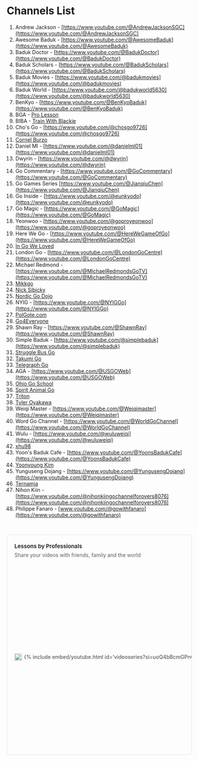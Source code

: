 # Channels List

1. Andrew Jackson - [https://www.youtube.com/@AndrewJacksonSGC](https://www.youtube.com/@AndrewJacksonSGC)
2. Awesome Baduk - [https://www.youtube.com/@AwesomeBaduk](https://www.youtube.com/@AwesomeBaduk)
3. Baduk Doctor - [https://www.youtube.com/@BadukDoctor](https://www.youtube.com/@BadukDoctor)
4. Baduk Scholars - [https://www.youtube.com/@BadukScholars](https://www.youtube.com/@BadukScholars)
5. Baduk Movies - [https://www.youtube.com/@badukmovies](https://www.youtube.com/@badukmovies)
6. Baduk World - [https://www.youtube.com/@badukworld5630](https://www.youtube.com/@badukworld5630)
7. BenKyo - [https://www.youtube.com/@BenKyoBaduk](https://www.youtube.com/@BenKyoBaduk)
8. BGA - [Pro Lesson](https://youtube.com/playlist?list=PLWrk_PpK27fAydKHGHZoJKg61WeFLOP3O&si=ILupcyjzWxaauvkB)
9. BIBA - [Train With Blackie](https://youtube.com/playlist?list=PLHqCacvZ8HdN3L2SKxdNac7ke5yzZmn6N&amp;si=YipycFq7csHgiOGS)​
10. Cho's Go -  [https://www.youtube.com/@chosgo9726](https://www.youtube.com/@chosgo9726)
11. [Cornel Burzo](https://www.youtube.com/@CornelBurzo)
12. Daniel Ml -  [https://www.youtube.com/@danielml01](https://www.youtube.com/@danielml01)
13. Dwyrin - [https://www.youtube.com/@dwyrin](https://www.youtube.com/@dwyrin)
14. Go Commentary -  [https://www.youtube.com/@GoCommentary](https://www.youtube.com/@GoCommentary)
15. Go Games Series [https://www.youtube.com/@JianqiuChen](https://www.youtube.com/@JianqiuChen)
16. Go Inside - [https://www.youtube.com/@eunkyodo](https://www.youtube.com/@eunkyodo)
17. Go Magic - [https://www.youtube.com/@GoMagic](https://www.youtube.com/@GoMagic)
18. Yeonwoo - [https://www.youtube.com/@goproyeonwoo](https://www.youtube.com/@goproyeonwoo)
19. Here We Go - [https://www.youtube.com/@HereWeGameOfGo](https://www.youtube.com/@HereWeGameOfGo)
20. [In Go We Loved](https://www.youtube.com/@InGoWeLoved)
21. London Go - [https://www.youtube.com/@LondonGoCentre](https://www.youtube.com/@LondonGoCentre)
22. Michael Redmond - [https://www.youtube.com/@MichaelRedmondsGoTV](https://www.youtube.com/@MichaelRedmondsGoTV)
23. [Mikkgo](https://youtube.com/playlist?list=PLuXOp_eXdFRN61SK-R1e062oshcTo3qxK&si=8Xgp3EEIacfGhPXx)
24. [Nick Sibicky](https://www.youtube.com/@NickSibicky)
25. [Nordic Go Dojo](https://www.youtube.com/@nordicgodojo6905)
26. NYIG - [https://www.youtube.com/@NYIGGo](https://www.youtube.com/@NYIGGo)
27. [PolGote.com](https://youtube.com/playlist?list=PLQPXmzWd3tHV3nNntvxhOEblQY_gVA97v&si=VmD-U59LqlP54Cr0)
28. [Go4Everyone](https://www.youtube.com/playlist?list=PLTuxcmwHQVgHuL8ge7IHupIdIwwza39Tg)
29. Shawn Ray - [https://www.youtube.com/@ShawnRay](https://www.youtube.com/@ShawnRay)
30. Simple Baduk - [https://www.youtube.com/@simplebaduk](https://www.youtube.com/@simplebaduk)
31. [Struggle Bus Go](https://www.youtube.com/@StrugglebusGo)
32. [Takumi Go](https://www.youtube.com/@TakumiGoAcademy)
33. [Telegraph Go](https://www.youtube.com/@telegraphgo)
34. AGA - [https://www.youtube.com/@USGOWeb](https://www.youtube.com/@USGOWeb)
35. [Ohio Go School](https://www.youtube.com/@TheOhioGoSchool)
36. [Spirit Animal Go](https://www.youtube.com/@SpiritAnimalGO)
37. [Triton](https://www.youtube.com/@TritonBaduk)
38. [Tyler Oyakawa](https://www.youtube.com/@TylerOyakawa)
39. Weiqi Master - [https://www.youtube.com/@Weiqimaster](https://www.youtube.com/@Weiqimaster)
40. Word Go Channel - [https://www.youtube.com/@WorldGoChannel](https://www.youtube.com/@WorldGoChannel)
41. Wulu - [https://www.youtube.com/@wuluweiqi](https://www.youtube.com/@wuluweiqi)
42. [xhu98](https://www.youtube.com/@TheNovaLeagueOGS)
43. Yoon's Baduk Cafe - [https://www.youtube.com/@YoonsBadukCafe](https://www.youtube.com/@YoonsBadukCafe)
44. [Yoonyoung Kim](https://www.youtube.com/@YoonyoungKIM)
45. Yunguseng Dojang - [https://www.youtube.com/@YungusengDojang](https://www.youtube.com/@YungusengDojang)
46. [Ternamja](https://www.youtube.com/@ternamja)
47. Nihon Kiin - [https://www.youtube.com/@nihonkiingochannelforovers8076](https://www.youtube.com/@nihonkiingochannelforovers8076)
48. Philippe Fanaro - [www.youtube.com/@gowithfanaro](https://www.youtube.com/@gowithfanaro)

‍

<div>
                        <style>.kg-card {font-family:'Inter Variable',ui-sans-serif,system-ui,-apple-system,BlinkMacSystemFont,Segoe UI,Roboto,Helvetica Neue,Arial,Noto Sans,sans-serif,Apple Color Emoji,Segoe UI Emoji,Segoe UI Symbol,Noto Color Emoji;font-size: 1rem;}.kg-card-main {max-width: 800px;margin: 0 auto;display: flex;justify-content: center;}.kg-card-outer {width: 100%;}.kg-bookmark-card,.kg-bookmark-card * {box-sizing: border-box;}.kg-bookmark-card,.kg-bookmark-publisher {position: relative;/* width: 100%; */}.kg-bookmark-card a.kg-bookmark-container,.kg-bookmark-card a.kg-bookmark-container:hover {display: flex;background: var(--bookmark-background-color);text-decoration: none;border-radius: 6px;border: 1px solid rgb(124 139 154 / 25%);overflow: hidden;color: var(--bookmark-text-color);}.kg-bookmark-content {display: flex;flex-direction: column;flex-grow: 1;flex-basis: 100%;align-items: flex-start;justify-content: flex-start;padding: 20px;overflow: hidden;font-family: -apple-system, BlinkMacSystemFont, 'Segoe UI', 'Roboto', 'Oxygen', 'Ubuntu', 'Cantarell','Fira Sans', 'Droid Sans', 'Helvetica Neue', sans-serif;}.kg-bookmark-title {font-size: 15px;line-height: 1.4em;font-weight: 600;}.kg-bookmark-description {display: -webkit-box;font-size: 14px;line-height: 1.5em;margin-top: 3px;font-weight: 400;max-height: 44px;overflow-y: hidden;opacity: 0.7;}.kg-bookmark-metadata {display: flex;align-items: center;margin-top: 22px;width: 100%;font-size: 14px;font-weight: 500;white-space: nowrap;}.kg-bookmark-metadata>*:not(img) {opacity: 0.7;}.kg-bookmark-icon {width: 20px;height: 20px;margin-right: 6px;}.kg-bookmark-author,.kg-bookmark-publisher {display: inline;}.kg-bookmark-publisher {text-overflow: ellipsis;overflow: hidden;max-width: 240px;white-space: nowrap;display: block;line-height: 1.65em;}.kg-bookmark-metadata>span:nth-of-type(2) {font-weight: 400;}.kg-bookmark-metadata>span:nth-of-type(2):before {content: '•';margin: 0 6px;}.kg-bookmark-metadata>span:last-of-type {overflow: hidden;text-overflow: ellipsis;}.kg-bookmark-thumbnail {position: relative;flex-grow: 1;min-width: 33%;}.kg-bookmark-thumbnail img {/* width: 100%; */height: 100%;object-fit: cover;/* or contain */position: absolute;top: 0;left: 0;border-radius: 0 2px 2px 0;}</style>
                        <main class="kg-card-main">
                            <div class="kg-card-outer">
                                <div class="kg-card kg-bookmark-card">
                                    <a class="kg-bookmark-container" href="https://youtube.com/playlist?list=PLWrk_PpK27fAydKHGHZoJKg61WeFLOP3O&amp;si=ILupcyjzWxaauvkB">
                                        <div class="kg-bookmark-content">
                                            <div class="kg-bookmark-title">Lessons by Professionals</div>
                                            <div class="kg-bookmark-description">Share your videos with friends, family and the world</div>
                                            <div class="kg-bookmark-metadata">
                                                <img class="kg-bookmark-icon" src="https://www.youtube.com/s/desktop/508deff1/img/logos/favicon.ico" alt="Link icon"/>
                                            
                                                <span class="kg-bookmark-publisher">YouTube</span>
                                            </div>
                                        </div>
                                        <div class="kg-bookmark-thumbnail">
                                                <img src="https://i.ytimg.com/vi/n3WhZylZsio/hqdefault.jpg?sqp=-oaymwEXCOADEI4CSFryq4qpAwkIARUAAIhCGAE=&amp;rs=AOn4CLCMvtXbIrw3cMjhAo_xNSoYZS6ivw&amp;days_since_epoch=20047" alt="Link thumbnail"/>
                                            </div>
                                    </a>
                                </div>
                            </div>
                        </main>
                    </div>

{% include embed/youtube.html id='videoseries?si=uoQ4bBcmGPnOzZbA&list=PLTuxcmwHQVgHuL8ge7IHupIdIwwza39Tg' %}

‍
